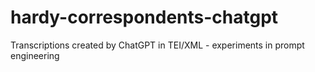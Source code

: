 # hardy-correspondents-chatgpt
Transcriptions created by ChatGPT in TEI/XML - experiments in prompt engineering
